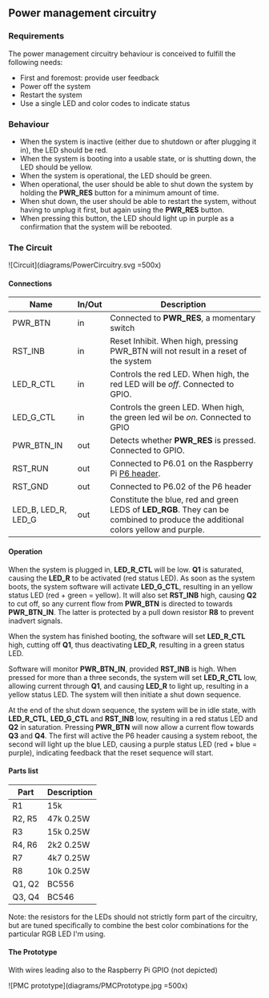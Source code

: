 ## Power management circuitry

### Requirements
The power management circuitry behaviour is conceived to fulfill the following needs:

* First and foremost: provide user feedback
* Power off the system
* Restart the system
* Use a single LED and color codes to indicate status

### Behaviour

* When the system is inactive (either due to shutdown or after plugging it in), the LED should be red.
* When the system is booting into a usable state, or is shutting down, the LED should be yellow.
* When the system is operational, the LED should be green.
* When operational, the user should be able to shut down the system by holding the  **PWR_RES** button for a minimum amount of time.
* When shut down, the user should be able to restart the system, without having to unplug it first, but again using the **PWR_RES** button.
* When pressing this button, the LED should light up in purple as a confirmation that the system will be rebooted.

### The Circuit

![Circuit](diagrams/PowerCircuitry.svg =500x)

#### Connections

Name | In/Out |	Description
--- | ------ | ----------
PWR_BTN | in | Connected to **PWR_RES**, a momentary switch
RST_INB | in | Reset Inhibit. When high, pressing PWR_BTN will not result in a reset of the system
LED_R_CTL | in | Controls the red LED. When high, the red LED will be *off*. Connected to GPIO.
LED_G_CTL | in | Controls the green LED. When high, the green led wil be *on*. Connected to GPIO
PWR_BTN_IN | out | Detects whether **PWR_RES** is pressed. Connected to GPIO.
RST_RUN | out | Connected to P6.01 on the Raspberry Pi [P6 header](http://elinux.org/Rpi_Low-level_peripherals#P6_header).
RST_GND | out | Connected to P6.02 of the P6 header
LED_B, LED_R, LED_G | out | Constitute the blue, red and green LEDS of **LED_RGB**. They can be combined to produce the additional colors yellow and purple.


#### Operation
When the system is plugged in, **LED_R_CTL** will be low. **Q1** is saturated, causing the **LED_R** to be activated (red status LED). As soon as the system boots, the system software will activate **LED_G_CTL**, resulting in an yellow status LED (red + green = yellow). It will also set **RST_INB** high, causing **Q2** to cut off, so any current flow from **PWR_BTN** is directed to towards **PWR_BTN_IN**. The latter is protected by a pull down resistor **R8** to prevent inadvert signals.

When the system has finished booting, the software will set **LED_R_CTL** high, cutting off **Q1**, thus deactivating **LED_R**, resulting in a green status LED.

Software will monitor **PWR_BTN_IN**, provided **RST_INB** is high. When pressed for more than a three seconds, the system will set **LED_R_CTL** low, allowing current through **Q1**, and causing **LED_R** to light up, resulting in a yellow status LED. The system will then initiate a shut down sequence.

At the end of the shut down sequence, the system will be in idle state, with  **LED_R_CTL**, **LED_G_CTL** and **RST_INB** low, resulting in a red status LED and **Q2** in saturation. Pressing **PWR_BTN** will now allow a current flow towards **Q3** and **Q4**. The first will active the P6 header causing a system reboot, the second will light up the blue LED, causing a purple status LED (red + blue = purple), indicating feedback that the reset sequence will start.


#### Parts list

Part |	Description
--- | ------ 
R1 | 15k
R2, R5 | 47k 0.25W
R3 | 15k 0.25W
R4, R6 | 2k2 0.25W 
R7 | 4k7 0.25W
R8 | 10k 0.25W
Q1, Q2 | BC556
Q3, Q4 | BC546

Note: the resistors for the LEDs should not strictly form part of the circuitry, but are tuned specifically to combine the best color combinations for the particular RGB LED I'm using.

#### The Prototype
With wires leading also to the Raspberry Pi GPIO (not depicted)

![PMC prototype](diagrams/PMCPrototype.jpg =500x)

